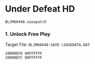 #  Under Defeat HD 

`BLJM60448.savepatch`

### 1. Unlock Free Play

Target File: `BLJM60448-SAVE-\SAVEDATA.DAT`

```
20000EF8 00FFFFFF
20000EFC 00FFFFFF
```

